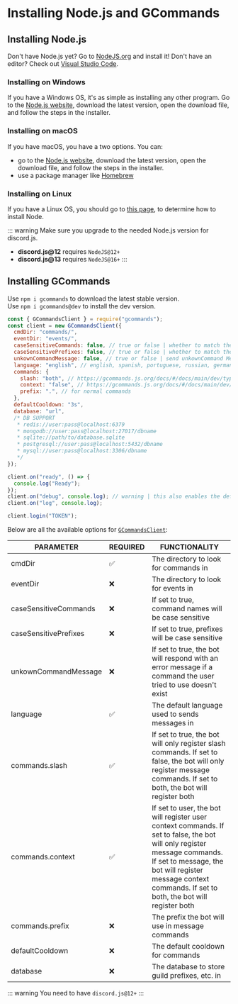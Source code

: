# Installing Node.js and GCommands

## Installing Node.js

Don't have Node.js yet? Go to [NodeJS.org](https://nodejs.org) and install it!
Don't have an editor? Check out [Visual Studio Code](https://code.visualstudio.com).

### Installing on Windows

If you have a Windows OS, it's as simple as installing any other program. Go to the [Node.js website](https://nodejs.org), download the latest version, open the download file, and follow the steps in the installer.

### Installing on macOS

If you have macOS, you have a two options. You can:

- go to the [Node.js website](https://nodejs.org), download the latest version, open the download file, and follow the steps in the installer.
- use a package manager like [Homebrew](https://brew.sh)

### Installing on Linux

If you have a Linux OS, you should go to [this page](https://nodejs.org/en/download/package-manager/), to determine how to install Node.

::: warning
Make sure you upgrade to the needed Node.js version for discord.js.

- **discord.js@12** requires `NodeJS@12+`
- **discord.js@13** requires `NodeJS@16+`
  :::

## Installing GCommands

Use `npm i gcommands` to download the latest stable version.  
Use `npm i gcommands@dev` to install the dev version.

```js
const { GCommandsClient } = require("gcommands");
const client = new GCommandsClient({
  cmdDir: "commands/",
  eventDir: "events/",
  caseSensitiveCommands: false, // true or false | whether to match the commands' caps
  caseSensitivePrefixes: false, // true or false | whether to match the prefix in message commands
  unkownCommandMessage: false, // true or false | send unkownCommand Message
  language: "english", // english, spanish, portuguese, russian, german, czech, slovak, turkish, polish, indonesian, italian
  commands: {
    slash: "both", // https://gcommands.js.org/docs/#/docs/main/dev/typedef/GCommandsOptionsCommandsSlash
    context: "false", // https://gcommands.js.org/docs/#/docs/main/dev/typedef/GCommandsOptionsCommandsContext
    prefix: ".", // for normal commands
  },
  defaultCooldown: "3s",
  database: "url",
  /* DB SUPPORT
   * redis://user:pass@localhost:6379
   * mongodb://user:pass@localhost:27017/dbname
   * sqlite://path/to/database.sqlite
   * postgresql://user:pass@localhost:5432/dbname
   * mysql://user:pass@localhost:3306/dbname
   */
});

client.on("ready", () => {
  console.log("Ready");
});
client.on("debug", console.log); // warning | this also enables the default discord.js debug logging
client.on("log", console.log);

client.login("TOKEN");
```

Below are all the available options for [`GCommandsClient`](https://gcommands.js.org/docs/#/docs/main/dev/typedef/GCommandsOptions):

| PARAMETER             | REQUIRED | FUNCTIONALITY                                                                                                                                                                                                                                                                                          |
| --------------------- | -------- | ------------------------------------------------------------------------------------------------------------------------------------------------------------------------------------------------------------------------------------------------------------------------------------------------------ |
| cmdDir                | ✅       | The directory to look for commands in                                                                                                                                                                                                                                                                  |
| eventDir              | ❌       | The directory to look for events in                                                                                                                                                                                                                                                                    |
| caseSensitiveCommands | ❌       | If set to true, command names will be case sensitive                                                                                                                                                                                                                                                   |
| caseSensitivePrefixes | ❌       | If set to true, prefixes will be case sensitive                                                                                                                                                                                                                                                        |
| unkownCommandMessage  | ❌       | If set to true, the bot will respond with an error message if a command the user tried to use doesn't exist                                                                                                                                                                                            |
| language              | ✅       | The default language used to sends messages in                                                                                                                                                                                                                                                         |
| commands.slash        | ✅       | If set to true, the bot will only register slash commands. If set to false, the bot will only register message commands. If set to both, the bot will register both                                                                                                                                    |
| commands.context      | ✅       | If set to user, the bot will register user context commands. If set to false, the bot will only register message commands. If set to message, the bot will register message context commands. If set to both, the bot will register both |
| commands.prefix       | ❌       | The prefix the bot will use in message commands                                                                                                                                                                                                                                                        |
| defaultCooldown       | ❌       | The default cooldown for commands                                                                                                                                                                                                                                                                      |
| database              | ❌       | The database to store guild prefixes, etc. in                                                                                                                                                                                                                                                          |

::: warning
You need to have `discord.js@12+`
:::
